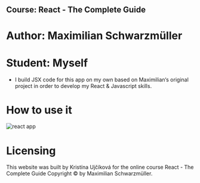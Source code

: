 ## Course: React - The Complete Guide
# Author: Maximilian Schwarzmüller
# Student: Myself

- I build JSX code for this app on my own based on Maximilian‘s original project in order to develop my React & Javascript skills.

# How to use it

![react app](https://user-images.githubusercontent.com/71404110/119045510-dba55300-b9bb-11eb-9dd8-98806f447056.png)


# Licensing

This website was built by Kristína Ujčíková for the online course React - The Complete Guide Copyright © by Maximilian Schwarzmüller.
